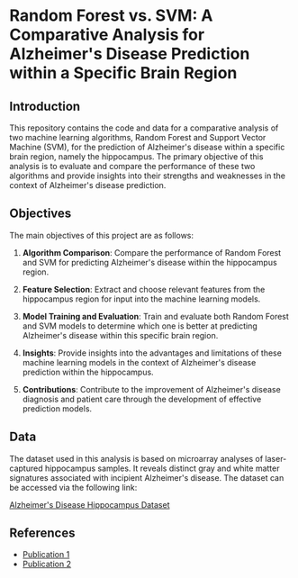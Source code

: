 # Random Forest vs. SVM: A Comparative Analysis for Alzheimer's Disease Prediction within a Specific Brain Region

## Introduction

This repository contains the code and data for a comparative analysis of two machine learning algorithms, Random Forest and Support Vector Machine (SVM), for the prediction of Alzheimer's disease within a specific brain region, namely the hippocampus. The primary objective of this analysis is to evaluate and compare the performance of these two algorithms and provide insights into their strengths and weaknesses in the context of Alzheimer's disease prediction.

## Objectives

The main objectives of this project are as follows:

1. **Algorithm Comparison**: Compare the performance of Random Forest and SVM for predicting Alzheimer's disease within the hippocampus region.

2. **Feature Selection**: Extract and choose relevant features from the hippocampus region for input into the machine learning models.

3. **Model Training and Evaluation**: Train and evaluate both Random Forest and SVM models to determine which one is better at predicting Alzheimer's disease within this specific brain region.

4. **Insights**: Provide insights into the advantages and limitations of these machine learning models in the context of Alzheimer's disease prediction within the hippocampus.

5. **Contributions**: Contribute to the improvement of Alzheimer's disease diagnosis and patient care through the development of effective prediction models.

## Data

The dataset used in this analysis is based on microarray analyses of laser-captured hippocampus samples. It reveals distinct gray and white matter signatures associated with incipient Alzheimer's disease. The dataset can be accessed via the following link:

[Alzheimer's Disease Hippocampus Dataset](https://www.ncbi.nlm.nih.gov/geo/query/acc.cgi?acc=GSE28146)

## References

- [Publication 1](https://www.sciencedirect.com/science/article/pii/S0888754321001555#ab0005)
- [Publication 2](https://www.sciencedirect.com/science/article/pii/S0957417419305834#sec0002)


